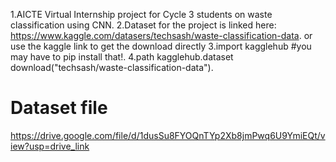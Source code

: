 1.AICTE Virtual Internship project for Cycle 3 students on waste classification using CNN.
2.Dataset for the project is linked here: https://www.kaggle.com/datasers/techsash/waste-classification-data.
or use the kaggle link to get the download directly
3.import kagglehub #you may have to pip install that!.
4.path kagglehub.dataset download("techsash/waste-classification-data").

# Dataset file 
https://drive.google.com/file/d/1dusSu8FYOQnTYp2Xb8jmPwq6U9YmiEQt/view?usp=drive_link
